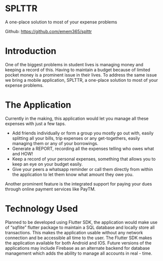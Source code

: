 # SPLTTR

A one-place solution to most of your expense problems

Github: https://github.com/emem365/splttr


# Introduction

One of the biggest problems in student lives is managing money and keeping a record of this. Having to maintain a budget because of limited pocket money is a prominent issue in their lives. To address the same issue we bring a mobile application, SPLTTR, a one-place solution to most of your expense problems.


# The Application

Currently in the making, this application would let you manage all these expenses with just a few taps.
-	Add friends individually or form a group you mostly go out with, easily splitting all your bills, trip expenses or any get-togethers, easily managing them or any of your borrowings.
-	Generate a REPORT, recording all the expenses telling who owes what and HOW!
-	Keep a record of your personal expenses, something that allows you to keep an eye on your budget easily.
-	Give your peers a whatsapp reminder or call them directly from within the application to let them know what amount they owe you.

Another prominent feature is the integrated support for paying your dues through online payment services like PayTM.


# Technology Used

Planned to be developed using Flutter SDK, the application would make use of “sqflite” flutter package to maintain a SQL database and locally store all transactions. This makes the application usable without any network connection and be accessible all time to the user. The Flutter SDK makes the application available for both Android and IOS. Future versions of the applications may include Firebase as an alternate backend for database management which adds the ability to manage all accounts in real - time. 



